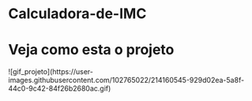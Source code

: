 ﻿# Calculadora-de-IMC
<h1> Veja como esta o projeto </h1>
![gif_projeto](https://user-images.githubusercontent.com/102765022/214160545-929d02ea-5a8f-44c0-9c42-84f26b2680ac.gif)
